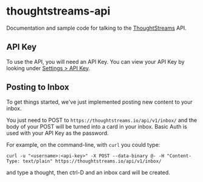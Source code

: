 thoughtstreams-api
==================

Documentation and sample code for talking to the [ThoughtStreams](https://thoughtstreams.io/) API.

API Key
-------

To use the API, you will need an API Key. You can view your API Key by looking under [Settings > API Key](https://thoughtstreams.io/account/api-key/).

Posting to Inbox
----------------

To get things started, we've just implemented posting new content to your inbox.

You just need to POST to `https://thoughtstreams.io/api/v1/inbox/` and the body of your POST will be
turned into a card in your inbox. Basic Auth is used with your API Key as the password.

For example, on the command-line, with `curl` you could type:

    curl -u "<username>:<api-key>" -X POST --data-binary @- -H "Content-Type: text/plain" https://thoughtstreams.io/api/v1/inbox/

and type a thought, then ctrl-D and an inbox card will be created.
